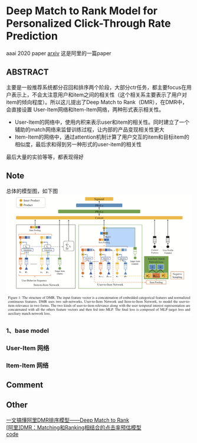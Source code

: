 # Deep Match to Rank Model for Personalized Click-Through Rate Prediction

aaai 2020 paper [arxiv](https://arxiv.org/pdf/2008.02974.pdf)
这是阿里的一篇paper


## ABSTRACT
主要是一般推荐系统都分召回和排序两个阶段，大部分ctr任务，都主要focus在用户表示上，不会太注意用户和item之间的相关性（这个相关系主要表示了用户对item的倾向程度）。所以这儿提出了Deep Match to Rank（DMR），在DMR中，会直接设置 User-Item网络和Item-Item网络，两种形式表示相关性。

* User-Item的网络中，使用内积来表示user和item的相关性。同时建立了一个辅助的match网络来监督训练过程，让内部的产品变现相关性更大
* Item-Item的网络中，通过attention机制计算了用户交互的item和目标item的相似度，最后求和得到另一种形式的user-item的相关性

最后大量的实验等等，都表现得好

## Note
总体的模型图，如下图  
![](https://raw.githubusercontent.com/celia01/papernotes/master/202011/pic/8.png)

### 1、base model
### User-Item 网络
### Item-Item 网络


## Comment


## Other
[一文搞懂阿里DMR排序模型——Deep Match to Rank](https://zhuanlan.zhihu.com/p/158497063)  
[[阿里]DMR：Matching和Ranking相结合的点击率预估模型](https://www.jianshu.com/p/60eed27e06d4)    
[code](https://github.com/lvze92/DMR)





